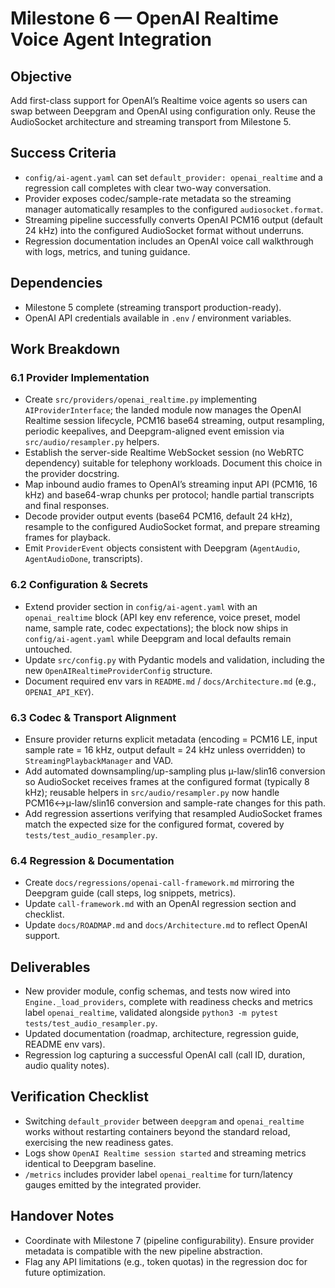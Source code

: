 # Milestone 6 — OpenAI Realtime Voice Agent Integration

## Objective
Add first-class support for OpenAI’s Realtime voice agents so users can swap between Deepgram and OpenAI using configuration only. Reuse the AudioSocket architecture and streaming transport from Milestone 5.

## Success Criteria
- `config/ai-agent.yaml` can set `default_provider: openai_realtime` and a regression call completes with clear two-way conversation.
- Provider exposes codec/sample-rate metadata so the streaming manager automatically resamples to the configured `audiosocket.format`.
- Streaming pipeline successfully converts OpenAI PCM16 output (default 24 kHz) into the configured AudioSocket format without underruns.
- Regression documentation includes an OpenAI voice call walkthrough with logs, metrics, and tuning guidance.

## Dependencies
- Milestone 5 complete (streaming transport production-ready).
- OpenAI API credentials available in `.env` / environment variables.

## Work Breakdown

### 6.1 Provider Implementation
- Create `src/providers/openai_realtime.py` implementing `AIProviderInterface`; the landed module now manages the OpenAI Realtime session lifecycle, PCM16 base64 streaming, output resampling, periodic keepalives, and Deepgram-aligned event emission via `src/audio/resampler.py` helpers.
- Establish the server-side Realtime WebSocket session (no WebRTC dependency) suitable for telephony workloads. Document this choice in the provider docstring.
- Map inbound audio frames to OpenAI’s streaming input API (PCM16, 16 kHz) and base64-wrap chunks per protocol; handle partial transcripts and final responses.
- Decode provider output events (base64 PCM16, default 24 kHz), resample to the configured AudioSocket format, and prepare streaming frames for playback.
- Emit `ProviderEvent` objects consistent with Deepgram (`AgentAudio`, `AgentAudioDone`, transcripts).

### 6.2 Configuration & Secrets
- Extend provider section in `config/ai-agent.yaml` with an `openai_realtime` block (API key env reference, voice preset, model name, sample rate, codec expectations); the block now ships in `config/ai-agent.yaml` while Deepgram and local defaults remain untouched.
- Update `src/config.py` with Pydantic models and validation, including the new `OpenAIRealtimeProviderConfig` structure.
- Document required env vars in `README.md` / `docs/Architecture.md` (e.g., `OPENAI_API_KEY`).

### 6.3 Codec & Transport Alignment
- Ensure provider returns explicit metadata (encoding = PCM16 LE, input sample rate = 16 kHz, output default = 24 kHz unless overridden) to `StreamingPlaybackManager` and VAD.
- Add automated downsampling/up-sampling plus µ-law/slin16 conversion so AudioSocket receives frames at the configured format (typically 8 kHz); reusable helpers in `src/audio/resampler.py` now handle PCM16↔µ-law/slin16 conversion and sample-rate changes for this path.
- Add regression assertions verifying that resampled AudioSocket frames match the expected size for the configured format, covered by `tests/test_audio_resampler.py`.

### 6.4 Regression & Documentation
- Create `docs/regressions/openai-call-framework.md` mirroring the Deepgram guide (call steps, log snippets, metrics).
- Update `call-framework.md` with an OpenAI regression section and checklist.
- Update `docs/ROADMAP.md` and `docs/Architecture.md` to reflect OpenAI support.

## Deliverables
- New provider module, config schemas, and tests now wired into `Engine._load_providers`, complete with readiness checks and metrics label `openai_realtime`, validated alongside `python3 -m pytest tests/test_audio_resampler.py`.
- Updated documentation (roadmap, architecture, regression guide, README env vars).
- Regression log capturing a successful OpenAI call (call ID, duration, audio quality notes).

## Verification Checklist
- Switching `default_provider` between `deepgram` and `openai_realtime` works without restarting containers beyond the standard reload, exercising the new readiness gates.
- Logs show `OpenAI Realtime session started` and streaming metrics identical to Deepgram baseline.
- `/metrics` includes provider label `openai_realtime` for turn/latency gauges emitted by the integrated provider.

## Handover Notes
- Coordinate with Milestone 7 (pipeline configurability). Ensure provider metadata is compatible with the new pipeline abstraction.
- Flag any API limitations (e.g., token quotas) in the regression doc for future optimization.

